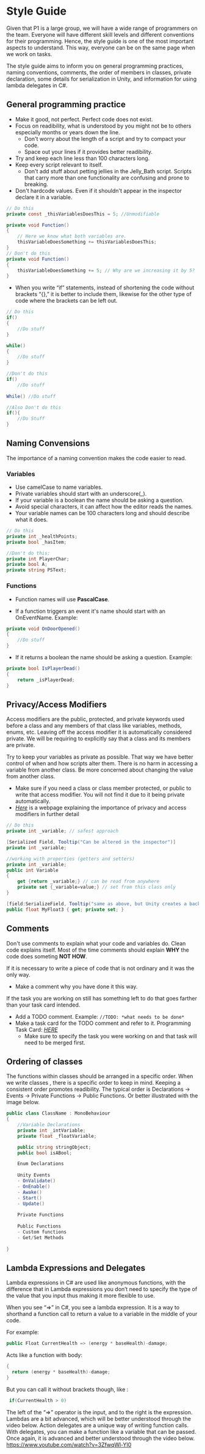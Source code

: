 # Style Guide

Given that P1 is a large group, we will have a wide range of programmers on the team. Everyone will have different skill levels and different conventions for their programming. Hence, the style guide is one of the most important aspects to understand. This way, everyone can be on the same page when we work on tasks.
 
The style guide aims to inform you on general programming practices, naming conventions, comments, the order of members in classes, private declaration, some details for serialization in Unity, and information for using lambda delegates in C#.

## General programming practice

- Make it good, not perfect. Perfect code does not exist.
- Focus on readibility, what is understood by you might not be to others especially months or years down the line.
    - Don't worry about the length of a script and try to compact your code. 
	- Space out your lines if it provides better readibility.
- Try and keep each line less than 100 characters long.
- Keep every script relevant to itself. 
    - Don't add stuff about petting jellies in the Jelly_Bath script. Scripts that carry more than one functionality are confusing and prone to breaking.
- Don't hardcode values. Even if it shouldn't appear in the inspector declare it in a variable.

```csharp
// Do this
private const _thisVariablesDoesThis = 5; //Unmodifiable

private void Function()
{
	// Here we know what both variables are.
	thisVariableDoesSomething += thisVariablesDoesThis; 
}
// Don't do this
private void Function()
{
	thisVariableDoesSomething += 5; // Why are we increasing it by 5?
}
```

 - When you write “if” statements, instead of shortening the code without brackets “{},” it is better to include them, likewise for the other type of code where the brackets can be left out.

```csharp
// Do this
if()
{
	//Do stuff
}

while()
{
	//Do stuff
}

//Don't do this
if()
	//Do stuff
	
While() //Do stuff

//Also Don't do this
if(){
	//Do Stuff
} 
```

## Naming Convensions 

The importance of a naming convention makes the code easier to read.

### Variables

- Use camelCase to name variables.
- Private variables should start with an underscore(_).
- If your variable is a boolean the name should be asking a question.
- Avoid special characters, it can affect how the editor reads the names.
- Your variable names can be 100 characters long and should describe what it does.

```csharp
// Do this
private int _healthPoints;
private bool _hasItem;

//Don't do this:
private int PlayerChar;
private bool A;
private string PSText;
```

### Functions
- Function names will use **PascalCase**.

- If a function triggers an event it's name should start with an OnEventName.
Example:
```csharp
private void OnDoorOpened()
{
	//Do stuff
}
```
- If it returns a boolean the name should be asking a question. Example:
```csharp
private bool IsPlayerDead()
{
	return _isPlayerDead;
}
```

## Privacy/Access Modifiers

Access modifiers are the public, protected, and private keywords used before a class and any members of that class like variables, methods, enums, etc. Leaving off the access modifier it is automatically considered private. We will be requiring to explicitly say that a class and its members are private.

Try to keep your variables as private as possible. That way we have better control of when and how scripts alter them.
There is no harm in accessing a variable from another class. Be more concerned about changing the value from another class.
- Make sure if you need a class or class member protected, or public to write that access modifier. You will not find it due to it being private automatically.
- *[Here](https://methodpoet.com/why-you-need-private-variables/)* is a webpage explaining the importance of privacy and access modifiers in further detail

```csharp
// Do this
private int _variable; // safest approach

[Serialized Field, Tooltip("Can be altered in the inspector")] 
private int _variable;

//working with properties (getters and setters)
private int _variable;
public int Variable 
{
	get {return _variable;} // can be read from anywhere
	private set {_variable=value;} // set from this class only
}

[field:SerializeField, Tooltip("same as above, but Unity creates a backupfield so you can set it in the inspector")] 
public float MyFloat3 { get; private set; }
```

## Comments
Don't use comments to explain what your code and variables do. Clean code explains itself.
Most of the time comments should explain **WHY** the code does someting **NOT HOW**.

If it is necessary to write a piece of code that is not ordinary and it was the only way. 
- Make a comment why you have done it this way.

If the task you are working on still has something left to do that goes farther than your task card intended. 
- Add a TODO comment. Example: `//TODO: *what needs to be done*`
- Make a task card for the TODO comment and refer to it. Programming Task Card: *[HERE](https://trello.com/c/SKyJmHHW/1037-template-for-creating-programming-tasks)* 
    - Make sure to specify the task you were working on and that task will need to be merged first.


## Ordering of classes
The functions within classes should be arranged in a specific order.
When we write classes , there is a specific order to keep in mind. Keeping a consistent order promotes readibility. The typical order is Declarations -> Events -> Private Functions -> Public Functions. Or better illustrated with the image below.

```csharp
public class ClassName : MonoBehaviour
{
	//Variable Declarations
	private int _intVariable;
	private float _floatVariable;

	public string stringObject;
	public bool isABool;

	Enum Declarations
	
	Unity Events
	- OnValidate()
	- OnEnable()
	- Awake()
	- Start()
	- Update()
	
	Private Functions
	
	Public Functions
	- Custom functions
	- Get/Set Methods
	
}
```

## Lambda Expressions and Delegates

Lambda expressions in C# are used like anonymous functions, with the difference that in Lambda expressions you don’t need to specify the type of the value that you input thus making it more flexible to use. 

When you see “=>” in C#, you see a lambda expression. It is a way to shorthand a function call to return a value to a variable in the middle of your code.

For example:

```csharp
public Float CurrentHealth => (energy * baseHealth)-damage;
```

Acts like a function with body:

```csharp
{
  return (energy * baseHealth)-damage;
}
```

But you can call it without brackets though, like :
```csharp
 if(CurrentHealth > 0)
```

The left of the “=>” operator is the input, and to the right is the expression. Lambdas are a bit advanced, which will be better understood through the video below.
Action delegates are a unique way of writing function calls. With delegates, you can make a function like a variable that can be passed. Once again, it is advanced and better understood through the video below.
https://www.youtube.com/watch?v=3ZfwqWl-YI0